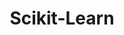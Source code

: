 ---
layout: toctree
title: Scikit-Learn
permalink: /blog/coding/python/frameworks/ml-dl-ds/sklearn

enumerate_grand_children: true
---